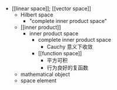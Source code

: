 - [[linear space]]; [[vector space]]
    - Hilbert space
        - "complete inner product space"
    - [[inner product]]
        - inner product space
            - complete inner product space
                - Cauchy 意义下收敛
            - [[function space]]
                - 平方可积
                - 行为良好的复函数
    - mathematical object
    - space element
